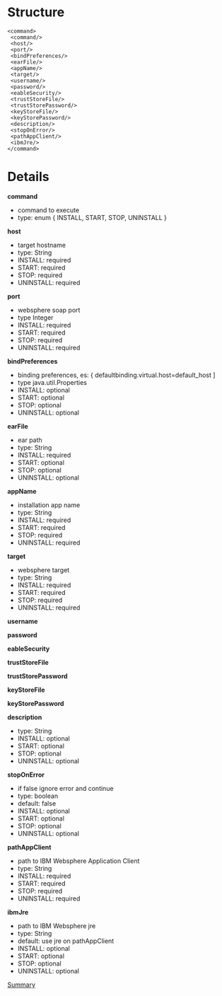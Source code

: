 # Structure #
```
<command>
 <command/>
 <host/>
 <port/>	
 <bindPreferences/>
 <earFile/>
 <appName/>
 <target/>
 <username/>
 <password/>
 <eableSecurity/>
 <trustStoreFile/>
 <trustStorePassword/>
 <keyStoreFile/>
 <keyStorePassword/>
 <description/>
 <stopOnError/>
 <pathAppClient/>
 <ibmJre/>
</command>
```

# Details #

**command**
  * command to execute
  * type: enum { INSTALL, START, STOP, UNINSTALL }

**host**
  * target hostname
  * type: String
  * INSTALL: required
  * START: required
  * STOP: required
  * UNINSTALL: required

**port**
  * websphere soap port
  * type Integer
  * INSTALL: required
  * START: required
  * STOP: required
  * UNINSTALL: required

**bindPreferences**
  * binding preferences, es: { defaultbinding.virtual.host=default\_host ]
  * type java.util.Properties
  * INSTALL: optional
  * START: optional
  * STOP: optional
  * UNINSTALL: optional

**earFile**
  * ear path
  * type: String
  * INSTALL: required
  * START: optional
  * STOP: optional
  * UNINSTALL: optional

**appName**
  * installation app name
  * type: String
  * INSTALL: required
  * START: required
  * STOP: required
  * UNINSTALL: required

**target**
  * websphere target
  * type: String
  * INSTALL: required
  * START: required
  * STOP: required
  * UNINSTALL: required

**username**

**password**

**eableSecurity**

**trustStoreFile**

**trustStorePassword**

**keyStoreFile**

**keyStorePassword**

**description**
  * type: String
  * INSTALL: optional
  * START: optional
  * STOP: optional
  * UNINSTALL: optional

**stopOnError**
  * if false ignore error and continue
  * type: boolean
  * default: false
  * INSTALL: optional
  * START: optional
  * STOP: optional
  * UNINSTALL: optional

**pathAppClient**
  * path to IBM Websphere Application Client
  * type: String
  * INSTALL: required
  * START: required
  * STOP: required
  * UNINSTALL: required

**ibmJre**
  * path to IBM Websphere jre
  * type: String
  * default: use jre on pathAppClient
  * INSTALL: optional
  * START: optional
  * STOP: optional
  * UNINSTALL: optional

[Summary](Summary.md)